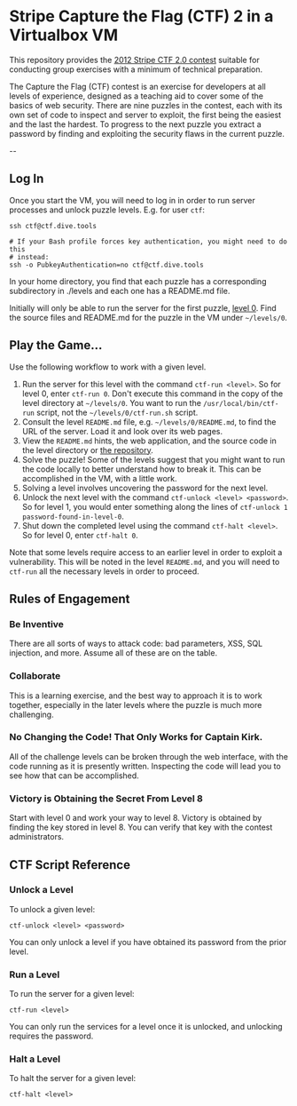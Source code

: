 # Stripe Capture the Flag (CTF) 2 in a Virtualbox VM

This repository provides the [2012 Stripe CTF 2.0 contest][1] suitable for conducting group
exercises with a minimum of technical preparation.

The Capture the Flag (CTF) contest is an exercise for developers at all levels
of experience, designed as a teaching aid to cover some of the basics of web
security. There are nine puzzles in the contest, each with its own set of code
to inspect and server to exploit, the first being the easiest and the last the
hardest. To progress to the next puzzle you extract a password by finding and
exploiting the security flaws in the current puzzle.

--

## Log In

Once you start the VM, you will need to log in in order to run server processes
and unlock puzzle levels. E.g. for user `ctf`:

```
ssh ctf@ctf.dive.tools

# If your Bash profile forces key authentication, you might need to do this
# instead:
ssh -o PubkeyAuthentication=no ctf@ctf.dive.tools
```

In your home directory, you find that each puzzle has a corresponding
subdirectory in ./levels and each one has a README.md file.

Initially will only be able to run the server for the first puzzle,
[level 0][3]. Find the source files and README.md for the puzzle in the VM under
`~/levels/0`.

## Play the Game...

Use the following workflow to work with a given level.

  1. Run the server for this level with the command `ctf-run <level>`. So for
level 0, enter `ctf-run 0`. Don't execute this command in the copy of the level
directory at `~/levels/0`. You want to run the `/usr/local/bin/ctf-run` script,
not the `~/levels/0/ctf-run.sh` script.
  2. Consult the level `README.md` file, e.g. `~/levels/0/README.md`, to find
the URL of the server. Load it and look over its web pages.
  3. View the `README.md` hints, the web application, and the source code in the
level directory or [the repository][2].
  4. Solve the puzzle! Some of the levels suggest that you might want to run the
code locally to better understand how to break it. This can be accomplished in
the VM, with a little work.
  5. Solving a level involves uncovering the password for the next level.
  6. Unlock the next level with the command `ctf-unlock <level> <password>`. So
for level 1, you would enter something along the lines of
`ctf-unlock 1 password-found-in-level-0`.
  7. Shut down the completed level using the command `ctf-halt <level>`. So for
level 0, enter `ctf-halt 0`.

Note that some levels require access to an earlier level in order to exploit a
vulnerability. This will be noted in the level `README.md`, and you will need to
`ctf-run` all the necessary levels in order to proceed.

## Rules of Engagement

### Be Inventive

There are all sorts of ways to attack code: bad parameters, XSS, SQL injection,
and more. Assume all of these are on the table.

### Collaborate

This is a learning exercise, and the best way to approach it is to work
together, especially in the later levels where the puzzle is much more
challenging.

### No Changing the Code! That Only Works for Captain Kirk.

All of the challenge levels can be broken through the web interface, with the
code running as it is presently written. Inspecting the code will lead you to
see how that can be accomplished.

### Victory is Obtaining the Secret From Level 8

Start with level 0 and work your way to level 8. Victory is obtained by
finding the key stored in level 8. You can verify that key with the contest
administrators.

## CTF Script Reference

### Unlock a Level

To unlock a given level:

```
ctf-unlock <level> <password>
```

You can only unlock a level if you have obtained its password from the prior
level.

### Run a Level

To run the server for a given level:

```
ctf-run <level>
```

You can only run the services for a level once it is unlocked, and unlocking
requires the password.

### Halt a Level

To halt the server for a given level:

```
ctf-halt <level>
```

[1]: https://www.virtualbox.org/wiki/Downloads
[2]: ../levels
[3]: ../levels/0
[4]: http://docs.oracle.com/cd/E26217_01/E26796/html/qs-import-vm.html
